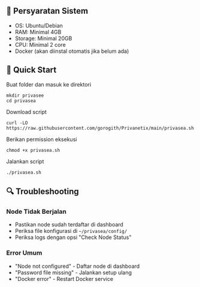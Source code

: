 ## 🔧 Persyaratan Sistem

- OS: Ubuntu/Debian
- RAM: Minimal 4GB
- Storage: Minimal 20GB
- CPU: Minimal 2 core
- Docker (akan diinstal otomatis jika belum ada)



## 🚀 Quick Start

Buat folder dan masuk ke direktori

```
mkdir privasee
cd privasea
```

Download script
```
curl -LO https://raw.githubusercontent.com/gorogith/Privanetix/main/privasea.sh
```

Berikan permission eksekusi
```
chmod +x privasea.sh
```

Jalankan script
```
./privasea.sh
```


## 🔍 Troubleshooting

### Node Tidak Berjalan
- Pastikan node sudah terdaftar di dashboard
- Periksa file konfigurasi di `~/privasea/config/`
- Periksa logs dengan opsi "Check Node Status"

### Error Umum
- "Node not configured" - Daftar node di dashboard
- "Password file missing" - Jalankan setup ulang
- "Docker error" - Restart Docker service
